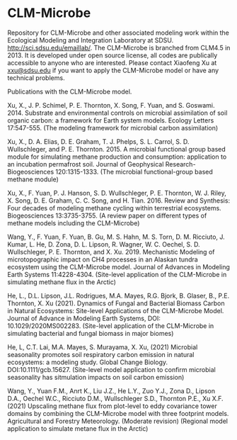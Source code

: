 # CLM-Microbe
Repository for CLM-Microbe and other associated modeling work within the Ecological Modeling and Integration Laboratory at SDSU. http://sci.sdsu.edu/emaillab/. The CLM-Microbe is branched from CLM4.5 in 2013. It is developed under open source license, all codes are publically accessible to anyone who are interested. Please contact Xiaofeng Xu at xxu@sdsu.edu if you want to apply the CLM-Microbe model or have any technical problems.

Publications with the CLM-Microbe model.

Xu, X., J. P. Schimel, P. E. Thornton, X. Song, F. Yuan, and S. Goswami. 2014. Substrate and environmental controls on microbial assimilation of soil organic carbon: a framework for Earth system models. Ecology Letters 17:547-555. (The modeling framework for microbial carbon assimilation)

Xu, X., D. A. Elias, D. E. Graham, T. J. Phelps, S. L. Carrol, S. D. Wullschleger, and P. E. Thornton. 2015. A microbial functional group based module for simulating methane production and consumption: application to an incubation permafrost soil. Journal of Geophysical Research-Biogeosciences 120:1315-1333. (The microbial functional-group based methane module)

Xu, X., F. Yuan, P. J. Hanson, S. D. Wullschleger, P. E. Thornton, W. J. Riley, X. Song, D. E. Graham, C. C. Song, and H. Tian. 2016. Review and Synthesis: Four decades of modeling methane cycling within terrestrial ecosystems. Biogeosciences 13:3735-3755. (A review paper on different types of methane models including the CLM-Microbe)

Wang, Y., F. Yuan, F. Yuan, B. Gu, M. S. Hahn, M. S. Torn, D. M. Ricciuto, J. Kumar, L. He, D. Zona, D. L. Lipson, R. Wagner, W. C. Oechel, S. D. Wullschleger, P. E. Thornton, and X. Xu. 2019. Mechanistic Modeling of microtopographic impact on CH4 processes in an Alaskan tundra ecosystem using the CLM-Microbe model. Journal of Advances in Modeling Earth Systems 11:4228-4304. (Site-level application of the CLM-Microbe in simulating methane flux in the Arctic)

He, L., D.L. Lipson, J.L. Rodrigues, M.A. Mayes, R.G. Bjork, B. Glaser, B., P.E. Thornton, X. Xu (2021). Dynamics of Fungal and Bacterial Biomass Carbon in Natural Ecosystems: Site-level Applications of the CLM-Microbe Model. Journal of Advance in Modeling Earth Systems, DOI: 10.1029/2020MS002283. (Site-level application of the CLM-Microbe in simulating bacterial and fungal biomass in major biomes)

He, L, C.T. Lai, M.A. Mayes, S. Murayama, X. Xu, (2021) Microbial seasonality promotes soil respiratory carbon emission in natural ecosystems: a modeling study. Global Change Biology. DOI:10.1111/gcb.15627. (Site-level model application to confirm microbial seasonality has sitmulation impacts on soil carbon emission)

Wang, Y., Yuan F.M., Anrt K., Liu J.Z., He L.Y., Zuo Y.J., Zona D., Lipson D.A., Oechel W.C., Ricciuto D.M., Wullschleger S.D., Thornton P.E., Xu X.F. (2021) Upscaling methane flux from plot-level to eddy covariance tower domains by combining the CLM-Microbe model with three footprint models. Agricultural and Forestry Meteorology. (Moderate revision) (Regional model application to simulate metane flux in the Arctic)

